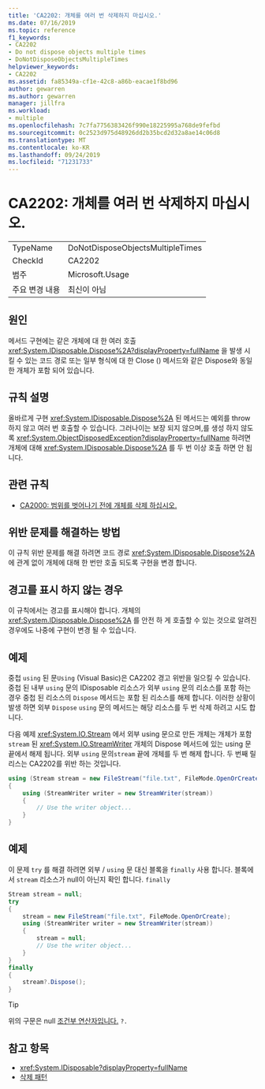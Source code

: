 ```yaml
---
title: 'CA2202: 개체를 여러 번 삭제하지 마십시오.'
ms.date: 07/16/2019
ms.topic: reference
f1_keywords:
- CA2202
- Do not dispose objects multiple times
- DoNotDisposeObjectsMultipleTimes
helpviewer_keywords:
- CA2202
ms.assetid: fa85349a-cf1e-42c8-a86b-eacae1f8bd96
author: gewarren
ms.author: gewarren
manager: jillfra
ms.workload:
- multiple
ms.openlocfilehash: 7c7fa7756383426f990e18225995a768de9fefbd
ms.sourcegitcommit: 0c2523d975d48926dd2b35bcd2d32a8ae14c06d8
ms.translationtype: MT
ms.contentlocale: ko-KR
ms.lasthandoff: 09/24/2019
ms.locfileid: "71231733"
---
```

# <a name="ca2202-do-not-dispose-objects-multiple-times"></a>CA2202: 개체를 여러 번 삭제하지 마십시오.

|||
|-|-|
|TypeName|DoNotDisposeObjectsMultipleTimes|
|CheckId|CA2202|
|범주|Microsoft.Usage|
|주요 변경 내용|최신이 아님|

## <a name="cause"></a>원인

메서드 구현에는 같은 개체에 대 한 여러 호출 <xref:System.IDisposable.Dispose%2A?displayProperty=fullName> 을 발생 시킬 수 있는 코드 경로 또는 일부 형식에 대 한 Close () 메서드와 같은 Dispose와 동일한 개체가 포함 되어 있습니다.

## <a name="rule-description"></a>규칙 설명

올바르게 구현 <xref:System.IDisposable.Dispose%2A> 된 메서드는 예외를 throw 하지 않고 여러 번 호출할 수 있습니다. 그러나이는 보장 되지 않으며,를 생성 하지 않도록 <xref:System.ObjectDisposedException?displayProperty=fullName> 하려면 개체에 대해 <xref:System.IDisposable.Dispose%2A> 를 두 번 이상 호출 하면 안 됩니다.

## <a name="related-rules"></a>관련 규칙

- [CA2000: 범위를 벗어나기 전에 개체를 삭제 하십시오.](../code-quality/ca2000-dispose-objects-before-losing-scope.md)

## <a name="how-to-fix-violations"></a>위반 문제를 해결하는 방법

이 규칙 위반 문제를 해결 하려면 코드 경로 <xref:System.IDisposable.Dispose%2A> 에 관계 없이 개체에 대해 한 번만 호출 되도록 구현을 변경 합니다.

## <a name="when-to-suppress-warnings"></a>경고를 표시 하지 않는 경우

이 규칙에서는 경고를 표시해야 합니다. 개체의 <xref:System.IDisposable.Dispose%2A> 를 안전 하 게 호출할 수 있는 것으로 알려진 경우에도 나중에 구현이 변경 될 수 있습니다.

## <a name="example"></a>예제

중첩 `using` 된 문`Using` (Visual Basic)은 CA2202 경고 위반을 일으킬 수 있습니다. 중첩 된 내부 `using` 문의 IDisposable 리소스가 외부 `using` 문의 리소스를 포함 하는 경우 중첩 된 리소스의 `Dispose` 메서드는 포함 된 리소스를 해제 합니다. 이러한 상황이 발생 하면 외부 `Dispose` `using` 문의 메서드는 해당 리소스를 두 번 삭제 하려고 시도 합니다.

다음 예제 <xref:System.IO.Stream> 에서 외부 using 문으로 만든 개체는 개체가 포함 `stream` 된 <xref:System.IO.StreamWriter> 개체의 Dispose 메서드에 있는 using 문 끝에서 해제 됩니다. 외부 `using` 문의`stream` 끝에 개체를 두 번 해제 합니다. 두 번째 릴리스는 CA2202를 위반 하는 것입니다.

```csharp
using (Stream stream = new FileStream("file.txt", FileMode.OpenOrCreate))
{
    using (StreamWriter writer = new StreamWriter(stream))
    {
        // Use the writer object...
    }
}
```

## <a name="example"></a>예제

이 문제 `try` 를 해결 하려면 외부 / `using` 문 대신 블록을 `finally` 사용 합니다. 블록에서 `stream` 리소스가 null이 아닌지 확인 합니다. `finally`

```csharp
Stream stream = null;
try
{
    stream = new FileStream("file.txt", FileMode.OpenOrCreate);
    using (StreamWriter writer = new StreamWriter(stream))
    {
        stream = null;
        // Use the writer object...
    }
}
finally
{
    stream?.Dispose();
}
```

> [!TIP]
> 위의 구문은 null [조건부 연산자입니다.](/dotnet/csharp/language-reference/operators/member-access-operators#null-conditional-operators--and-) `?.`

## <a name="see-also"></a>참고 항목

- <xref:System.IDisposable?displayProperty=fullName>
- [삭제 패턴](/dotnet/standard/design-guidelines/dispose-pattern)